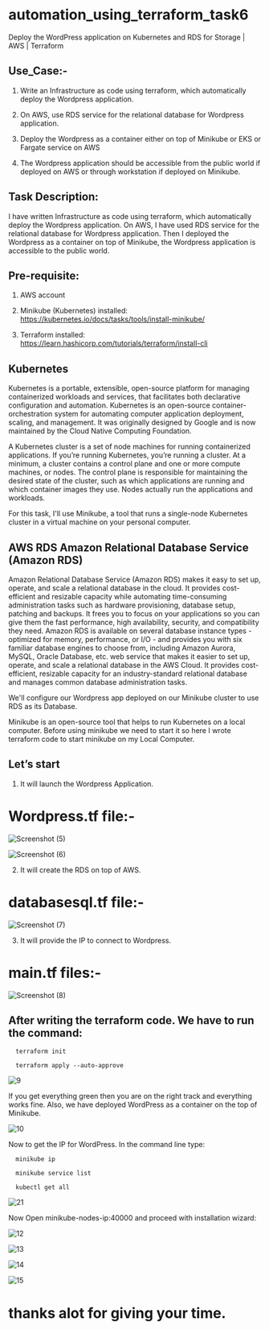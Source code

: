 # automation_using_terraform_task6
Deploy the WordPress application on Kubernetes and RDS for Storage | AWS | Terraform

## Use_Case:-

1.  Write an Infrastructure as code using terraform, which automatically deploy the Wordpress application.

2.  On AWS, use RDS service for the relational database for Wordpress application.

3. Deploy the Wordpress as a container either on top of Minikube or EKS or Fargate service on AWS

4. The Wordpress application should be accessible from the public world if deployed on AWS or through workstation if deployed on Minikube.

## Task Description:

I have written Infrastructure as code using terraform, which automatically deploy the Wordpress application. On AWS, I have used RDS service for the relational database for Wordpress application. Then I deployed the Wordpress as a container on top of Minikube, the Wordpress application is accessible to the public world.

## Pre-requisite:
1) AWS account
   
2) Minikube (Kubernetes) installed:
           https://kubernetes.io/docs/tasks/tools/install-minikube/

3) Terraform installed:
           https://learn.hashicorp.com/tutorials/terraform/install-cli
      
      

## Kubernetes

Kubernetes is a portable, extensible, open-source platform for managing containerized workloads and services, that facilitates both declarative configuration and automation.
Kubernetes is an open-source container-orchestration system for automating computer application deployment, scaling, and management. It was originally designed by Google and is now maintained by the Cloud Native Computing Foundation.



A Kubernetes cluster is a set of node machines for running containerized applications. If you’re running Kubernetes, you’re running a cluster. At a minimum, a cluster contains a control plane and one or more compute machines, or nodes. The control plane is responsible for maintaining the desired state of the cluster, such as which applications are running and which container images they use. Nodes actually run the applications and workloads.

For this task, I'll use Minikube, a tool that runs a single-node Kubernetes cluster in a virtual machine on your personal computer.

## AWS RDS Amazon Relational Database Service (Amazon RDS) 

Amazon Relational Database Service (Amazon RDS) makes it easy to set up, operate, and scale a relational database in the cloud. It provides cost-efficient and resizable capacity while automating time-consuming administration tasks such as hardware provisioning, database setup, patching and backups. It frees you to focus on your applications so you can give them the fast performance, high availability, security, and compatibility they need. Amazon RDS is available on several database instance types - optimized for memory, performance, or I/O - and provides you with six familiar database engines to choose from, including Amazon Aurora, MySQL, Oracle Database, etc.
web service that makes it easier to set up, operate, and scale a relational database in the AWS Cloud. It provides cost-efficient, resizable capacity for an industry-standard relational database and manages common database administration tasks.

We'll configure our Wordpress app deployed on our Minikube cluster to use RDS as its Database.

Minikube is an open-source tool that helps to run Kubernetes on a local computer. Before using minikube we need to start it so here I wrote terraform code to start minikube on my Local Computer.

## Let’s start

1) It will launch the Wordpress Application.

# Wordpress.tf file:-

![Screenshot (5)](https://user-images.githubusercontent.com/45136716/91885297-2c95df80-eca5-11ea-8f4e-c9cc8eabf77d.png)


![Screenshot (6)](https://user-images.githubusercontent.com/45136716/91885302-2f90d000-eca5-11ea-876f-d76ffd8312f8.png)


2) It will create the RDS on top of AWS.

# databasesql.tf file:-

![Screenshot (7)](https://user-images.githubusercontent.com/45136716/91885305-31f32a00-eca5-11ea-9024-88878f5c3c50.png)


3) It will provide the IP to connect to Wordpress.

# main.tf files:-

![Screenshot (8)](https://user-images.githubusercontent.com/45136716/91885311-34558400-eca5-11ea-9854-9a64204982f6.png)

## After writing the terraform code. We have to run the command:

      terraform init 

      terraform apply --auto-approve
      
 ![9](https://user-images.githubusercontent.com/45136716/91885320-37507480-eca5-11ea-8273-d82ddfef72c2.png)
 
 
 If you get everything green then you are on the right track and everything works fine. Also, we have deployed WordPress as a container on the top of Minikube.
 
 ![10](https://user-images.githubusercontent.com/45136716/91885323-3881a180-eca5-11ea-8917-3a6bcb903220.png)
 
 Now to get the IP for WordPress. In the command line type:
      
      minikube ip
      
      minikube service list
      
      kubectl get all
      
      
![21](https://user-images.githubusercontent.com/45136716/91888102-59e48c80-eca9-11ea-9a71-59b7babc47bb.png)

      
Now Open minikube-nodes-ip:40000 and proceed with installation wizard:



![12](https://user-images.githubusercontent.com/45136716/91885331-3c152880-eca5-11ea-9741-83f4eba006d6.jpg)

![13](https://user-images.githubusercontent.com/45136716/91885336-3ddeec00-eca5-11ea-9007-18b1a3fa2b51.jpg)

![14](https://user-images.githubusercontent.com/45136716/91885339-3fa8af80-eca5-11ea-8f84-37256dae5e48.jpg)

![15](https://user-images.githubusercontent.com/45136716/91885348-42a3a000-eca5-11ea-963a-8569b0c55800.jpg)


# thanks alot for giving your time.


      

